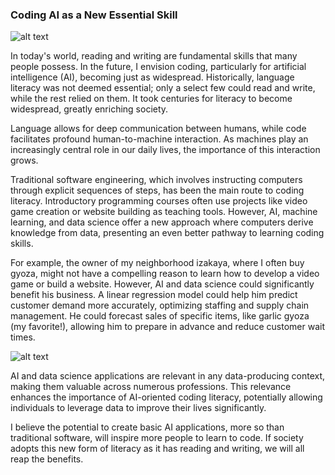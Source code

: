 ### Coding AI as a New Essential Skill
![alt text](https://myfirstshiba.com/wp-content/uploads/2021/01/shutterstock_1431576473_reduced-1.jpg)

In today's world, reading and writing are fundamental skills that many people possess. In the future, I envision coding, particularly for artificial intelligence (AI), becoming just as widespread. Historically, language literacy was not deemed essential; only a select few could read and write, while the rest relied on them. It took centuries for literacy to become widespread, greatly enriching society.

Language allows for deep communication between humans, while code facilitates profound human-to-machine interaction. As machines play an increasingly central role in our daily lives, the importance of this interaction grows.

Traditional software engineering, which involves instructing computers through explicit sequences of steps, has been the main route to coding literacy. Introductory programming courses often use projects like video game creation or website building as teaching tools. However, AI, machine learning, and data science offer a new approach where computers derive knowledge from data, presenting an even better pathway to learning coding skills.

For example, the owner of my neighborhood izakaya, where I often buy gyoza, might not have a compelling reason to learn how to develop a video game or build a website. However, AI and data science could significantly benefit his business. A linear regression model could help him predict customer demand more accurately, optimizing staffing and supply chain management. He could forecast sales of specific items, like garlic gyoza (my favorite!), allowing him to prepare in advance and reduce customer wait times.

![alt text](https://dmlxzvnzyohme.cloudfront.net/2015/12/_768xAUTO_crop_center-center_none_ns/chicken-mushroom-gyoza-640x360.jpg)

AI and data science applications are relevant in any data-producing context, making them valuable across numerous professions. This relevance enhances the importance of AI-oriented coding literacy, potentially allowing individuals to leverage data to improve their lives significantly.

I believe the potential to create basic AI applications, more so than traditional software, will inspire more people to learn to code. If society adopts this new form of literacy as it has reading and writing, we will all reap the benefits.
